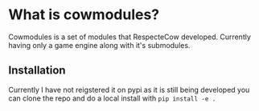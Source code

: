 # What is cowmodules?
Cowmodules is a set of modules that RespecteCow developed. Currently having only a game engine along with it's submodules.

## Installation
Currently I have not reigstered it on pypi as it is still being developed you can clone the repo and do a local install with `pip install -e .`
